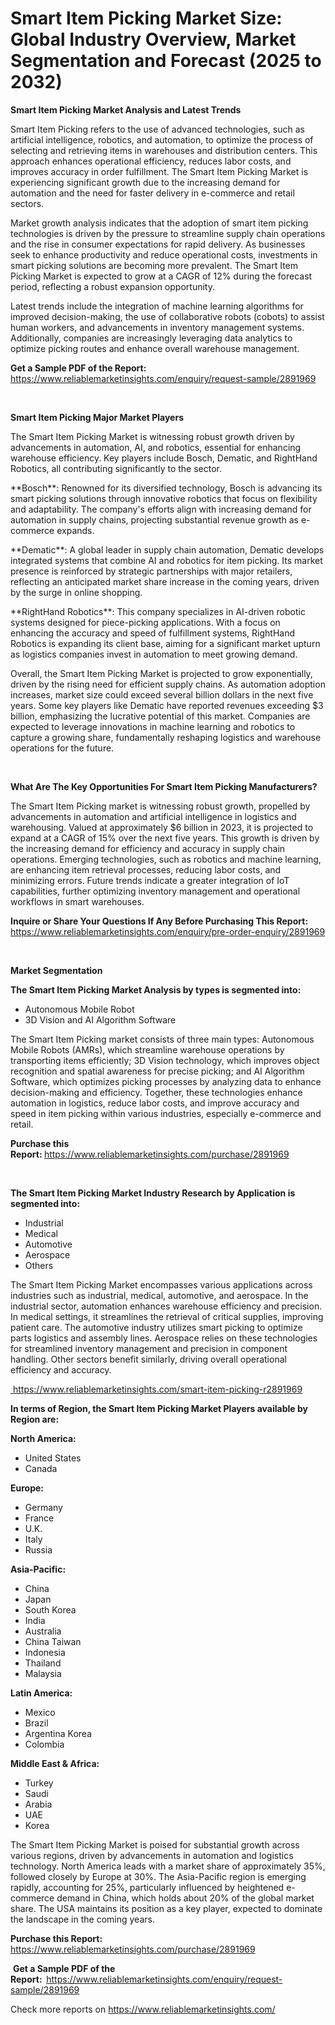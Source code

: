 <p><h1>Smart Item Picking Market Size: Global Industry Overview, Market Segmentation and Forecast (2025 to 2032)</h1></p><p><strong>Smart Item Picking Market Analysis and Latest Trends</strong></p>
<p><p>Smart Item Picking refers to the use of advanced technologies, such as artificial intelligence, robotics, and automation, to optimize the process of selecting and retrieving items in warehouses and distribution centers. This approach enhances operational efficiency, reduces labor costs, and improves accuracy in order fulfillment. The Smart Item Picking Market is experiencing significant growth due to the increasing demand for automation and the need for faster delivery in e-commerce and retail sectors.</p><p>Market growth analysis indicates that the adoption of smart item picking technologies is driven by the pressure to streamline supply chain operations and the rise in consumer expectations for rapid delivery. As businesses seek to enhance productivity and reduce operational costs, investments in smart picking solutions are becoming more prevalent. The Smart Item Picking Market is expected to grow at a CAGR of 12% during the forecast period, reflecting a robust expansion opportunity. </p><p>Latest trends include the integration of machine learning algorithms for improved decision-making, the use of collaborative robots (cobots) to assist human workers, and advancements in inventory management systems. Additionally, companies are increasingly leveraging data analytics to optimize picking routes and enhance overall warehouse management.</p></p>
<p><strong>Get a Sample PDF of the Report:&nbsp;</strong> <a href="https://www.reliablemarketinsights.com/enquiry/request-sample/2891969?utm_campaign=2252&utm_medium=2&utm_source=Github&utm_content=ia&utm_term=14032025&utm_id=smart-item-picking">https://www.reliablemarketinsights.com/enquiry/request-sample/2891969</a></p>
<p>&nbsp;</p>
<p><strong>Smart Item Picking Major Market Players</strong></p>
<p><p>The Smart Item Picking Market is witnessing robust growth driven by advancements in automation, AI, and robotics, essential for enhancing warehouse efficiency. Key players include Bosch, Dematic, and RightHand Robotics, all contributing significantly to the sector.</p><p>**Bosch**: Renowned for its diversified technology, Bosch is advancing its smart picking solutions through innovative robotics that focus on flexibility and adaptability. The company's efforts align with increasing demand for automation in supply chains, projecting substantial revenue growth as e-commerce expands.</p><p>**Dematic**: A global leader in supply chain automation, Dematic develops integrated systems that combine AI and robotics for item picking. Its market presence is reinforced by strategic partnerships with major retailers, reflecting an anticipated market share increase in the coming years, driven by the surge in online shopping.</p><p>**RightHand Robotics**: This company specializes in AI-driven robotic systems designed for piece-picking applications. With a focus on enhancing the accuracy and speed of fulfillment systems, RightHand Robotics is expanding its client base, aiming for a significant market upturn as logistics companies invest in automation to meet growing demand.</p><p>Overall, the Smart Item Picking Market is projected to grow exponentially, driven by the rising need for efficient supply chains. As automation adoption increases, market size could exceed several billion dollars in the next five years. Some key players like Dematic have reported revenues exceeding $3 billion, emphasizing the lucrative potential of this market. Companies are expected to leverage innovations in machine learning and robotics to capture a growing share, fundamentally reshaping logistics and warehouse operations for the future.</p></p>
<p>&nbsp;</p>
<p><strong>What Are The Key Opportunities For Smart Item Picking Manufacturers?</strong></p>
<p><p>The Smart Item Picking market is witnessing robust growth, propelled by advancements in automation and artificial intelligence in logistics and warehousing. Valued at approximately $6 billion in 2023, it is projected to expand at a CAGR of 15% over the next five years. This growth is driven by the increasing demand for efficiency and accuracy in supply chain operations. Emerging technologies, such as robotics and machine learning, are enhancing item retrieval processes, reducing labor costs, and minimizing errors. Future trends indicate a greater integration of IoT capabilities, further optimizing inventory management and operational workflows in smart warehouses.</p></p>
<p><strong>Inquire or Share Your Questions If Any Before Purchasing This Report:</strong> <a href="https://www.reliablemarketinsights.com/enquiry/pre-order-enquiry/2891969?utm_campaign=2252&utm_medium=2&utm_source=Github&utm_content=ia&utm_term=14032025&utm_id=smart-item-picking">https://www.reliablemarketinsights.com/enquiry/pre-order-enquiry/2891969</a></p>
<p>&nbsp;</p>
<p><strong>Market Segmentation</strong></p>
<p><strong>The Smart Item Picking Market Analysis by types is segmented into:</strong></p>
<p><ul><li>Autonomous Mobile Robot</li><li>3D Vision and AI Algorithm Software</li></ul></p>
<p><p>The Smart Item Picking market consists of three main types: Autonomous Mobile Robots (AMRs), which streamline warehouse operations by transporting items efficiently; 3D Vision technology, which improves object recognition and spatial awareness for precise picking; and AI Algorithm Software, which optimizes picking processes by analyzing data to enhance decision-making and efficiency. Together, these technologies enhance automation in logistics, reduce labor costs, and improve accuracy and speed in item picking within various industries, especially e-commerce and retail.</p></p>
<p><strong>Purchase this Report:&nbsp;</strong><a href="https://www.reliablemarketinsights.com/purchase/2891969?utm_campaign=2252&utm_medium=2&utm_source=Github&utm_content=ia&utm_term=14032025&utm_id=smart-item-picking">https://www.reliablemarketinsights.com/purchase/2891969</a></p>
<p>&nbsp;</p>
<p><strong>The Smart Item Picking Market Industry Research by Application is segmented into:</strong></p>
<p><ul><li>Industrial</li><li>Medical</li><li>Automotive</li><li>Aerospace</li><li>Others</li></ul></p>
<p><p>The Smart Item Picking Market encompasses various applications across industries such as industrial, medical, automotive, and aerospace. In the industrial sector, automation enhances warehouse efficiency and precision. In medical settings, it streamlines the retrieval of critical supplies, improving patient care. The automotive industry utilizes smart picking to optimize parts logistics and assembly lines. Aerospace relies on these technologies for streamlined inventory management and precision in component handling. Other sectors benefit similarly, driving overall operational efficiency and accuracy.</p></p>
<p><a href="https://www.reliablemarketinsights.com/smart-item-picking-r2891969?utm_campaign=2252&utm_medium=2&utm_source=Github&utm_content=ia&utm_term=14032025&utm_id=smart-item-picking">&nbsp;https://www.reliablemarketinsights.com/smart-item-picking-r2891969</a></p>
<p><strong>In terms of Region, the Smart Item Picking Market Players available by Region are:</strong></p>
<p>
    <p> <strong> North America: </strong>
        <ul>
            <li>United States</li>
            <li>Canada</li>
        </ul>
        </p> 
    <p> <strong> Europe: </strong>
        <ul>
            <li>Germany</li>
            <li>France</li>
            <li>U.K.</li>
            <li>Italy</li>
            <li>Russia</li>
        </ul>
        </p> 
    <p> <strong> Asia-Pacific: </strong>
        <ul>
            <li>China</li>
            <li>Japan</li>
            <li>South Korea</li>
            <li>India</li>
            <li>Australia</li>
            <li>China Taiwan</li>
            <li>Indonesia</li>
            <li>Thailand</li>
            <li>Malaysia</li>
        </ul>
        </p> 
    <p> <strong> Latin America: </strong>
        <ul>
            <li>Mexico</li>
            <li>Brazil</li>
            <li>Argentina Korea</li>
            <li>Colombia</li>
        </ul>
        </p> 
    <p> <strong> Middle East & Africa: </strong>
        <ul>
            <li>Turkey</li>
            <li>Saudi</li>
            <li>Arabia</li>
            <li>UAE</li>
            <li>Korea</li>
        </ul>
    </p>
    </p>
<p><p>The Smart Item Picking Market is poised for substantial growth across various regions, driven by advancements in automation and logistics technology. North America leads with a market share of approximately 35%, followed closely by Europe at 30%. The Asia-Pacific region is emerging rapidly, accounting for 25%, particularly influenced by heightened e-commerce demand in China, which holds about 20% of the global market share. The USA maintains its position as a key player, expected to dominate the landscape in the coming years.</p></p>
<p><strong>Purchase this Report: </strong><a href="https://www.reliablemarketinsights.com/purchase/2891969?utm_campaign=2252&utm_medium=2&utm_source=Github&utm_content=ia&utm_term=14032025&utm_id=smart-item-picking">https://www.reliablemarketinsights.com/purchase/2891969</a></p>
<p>&nbsp;<strong>Get a Sample PDF of the Report:&nbsp;&nbsp;</strong><a href="https://www.reliablemarketinsights.com/enquiry/request-sample/2891969?utm_campaign=2252&utm_medium=2&utm_source=Github&utm_content=ia&utm_term=14032025&utm_id=smart-item-picking">https://www.reliablemarketinsights.com/enquiry/request-sample/2891969</a></p>
<p><strong></strong></p>
<p>Check more reports on <a href="https://www.reliablemarketinsights.com/?utm_campaign=2252&utm_medium=2&utm_source=Github&utm_content=ia&utm_term=14032025&utm_id=smart-item-picking">https://www.reliablemarketinsights.com/</a></p>